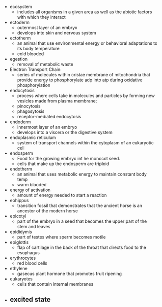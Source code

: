 - ecosystem
	- includes all organisms in a given area as well as the abiotic factors with which they interact
- ectoderm
	- outermost layer of an embryo
	- develops into skin and nervous system
- ectotherm
	- an animal that use environmental energy or behavioral adaptations to its body temperature
	- cold blooded
- egestion
	- removal of metabolic waste
- Electron Transport Chain
	- series of molecules within cristae membrane of mitochondria that provide energy to phosphorylate adp into atp during oxidative phosphorylation
- endocytosis
	- process where cells take in molecules and particles by forming new vesicles made from plasma membrane;
	- pinocytosis
	- phagosytosis
	- receptor-mediated endocytosis
- endoderm
	- innermost layer of an embryo
	- develops into a viscera or the digestive system
- endoplasmic reticulum
	- system of transport channels within the cytoplasm of an eukaryotic cell
- endosperm
	- Food for the growing embryo int he monocot seed.
	- cells that make up the endosperm are triploid
- endotherm
	- an animal that uses metabolic energy to maintain constant body temp
	- warm blooded
- energy of activation
	- amount of energy needed to start a reaction
- eohippus
	- transition fossil that demonstrates that the ancient horse is an ancestor of the modern horse
- epicotyl
	- part of the embryo in a seed that becomes the upper part of the stem and leaves
- epididymis
	- part of testes where sperm becomes motile
- epiglottis
	- flap of cartilage in the back of the throat that directs food to the esophagus
- erythrocytes
	- red blood cells
- ethylene
	- gaseous plant hormone that promotes fruit ripening
- eukaryotes
	- cells that contain internal membranes
- excited state
	-
